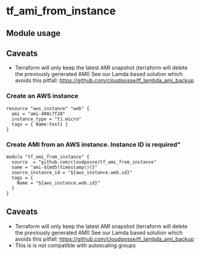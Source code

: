 # tf_ami_from_instance

## Module usage
## Caveats
* Terraform will only keep the latest AMI snapshot (terraform will delete the previously generated AMI) See our Lamda based solution which avoids this pitfall: https://github.com/cloudposse/tf_lambda_ami_backup

### Create an AWS instance
```
resource "aws_instance" "web" {
  ami = "ami-408c7f28"
  instance_type = "t1.micro"
  tags = { Name:test1 }
}
```

### Create AMI from an AWS instance. Instance ID is required"
```
module "tf_ami_from_instance" {
  source  = "github.com/cloudposse/tf_ami_from_instance"
  name = "ami-${md5(timestamp())}"
  source_instance_id = "${aws_instance.web.id}"
  tags = {
    Name = "${aws_instance.web.id}"
  }
}
```

## Caveats
* Terraform will only keep the latest AMI snapshot (terraform will delete the previously generated AMI) See our Lamda based solution which avoids this pitfall: https://github.com/cloudposse/tf_lambda_ami_backup
* This is is not compatible with autoscaling groups
